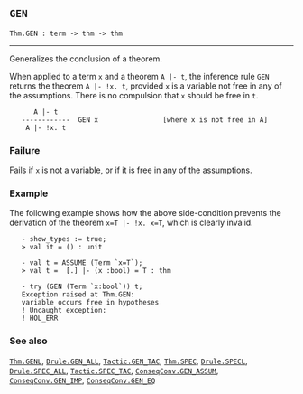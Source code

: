 ## `GEN`

``` hol4
Thm.GEN : term -> thm -> thm
```

------------------------------------------------------------------------

Generalizes the conclusion of a theorem.

When applied to a term `x` and a theorem `A |- t`, the inference rule
`GEN` returns the theorem `A |- !x. t`, provided `x` is a variable not
free in any of the assumptions. There is no compulsion that `x` should
be free in `t`.

``` hol4
      A |- t
   ------------  GEN x                [where x is not free in A]
    A |- !x. t
```

### Failure

Fails if `x` is not a variable, or if it is free in any of the
assumptions.

### Example

The following example shows how the above side-condition prevents the
derivation of the theorem `x=T |- !x. x=T`, which is clearly invalid.

``` hol4
   - show_types := true;
   > val it = () : unit

   - val t = ASSUME (Term `x=T`);
   > val t =  [.] |- (x :bool) = T : thm

   - try (GEN (Term `x:bool`)) t;
   Exception raised at Thm.GEN:
   variable occurs free in hypotheses
   ! Uncaught exception:
   ! HOL_ERR
```

### See also

[`Thm.GENL`](#Thm.GENL), [`Drule.GEN_ALL`](#Drule.GEN_ALL),
[`Tactic.GEN_TAC`](#Tactic.GEN_TAC), [`Thm.SPEC`](#Thm.SPEC),
[`Drule.SPECL`](#Drule.SPECL), [`Drule.SPEC_ALL`](#Drule.SPEC_ALL),
[`Tactic.SPEC_TAC`](#Tactic.SPEC_TAC),
[`ConseqConv.GEN_ASSUM`](#ConseqConv.GEN_ASSUM),
[`ConseqConv.GEN_IMP`](#ConseqConv.GEN_IMP),
[`ConseqConv.GEN_EQ`](#ConseqConv.GEN_EQ)

